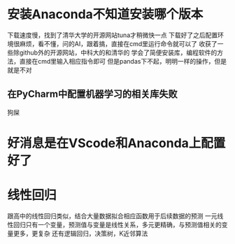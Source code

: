 # 安装Anaconda不知道安装哪个版本
下载速度慢，找到了清华大学的开源网站tuna才稍微快一点
下载好了之后配置环境很麻烦，看不懂，问的AI，跟着搞，直接在cmd里运行命令就可以了
收获了一些除github外的开源网站，中科大的和清华的
学会了简便安装库，编程软件的方法，直接在cmd里输入相应指令即可
但是pandas下不起，明明一样的操作，但是就是不对
## 在PyCharm中配置机器学习的相关库失败
狗屎
# 好消息是在VScode和Anaconda上配置好了

# 线性回归
跟高中的线性回归类似，结合大量数据拟合相应函数用于后续数据的预测
一元线性回归只有一个变量，预测值与变量是线性关系，多元更精确，与预测值相关的变量更多，更复杂
还有逻辑回归，决策树，K近邻算法


